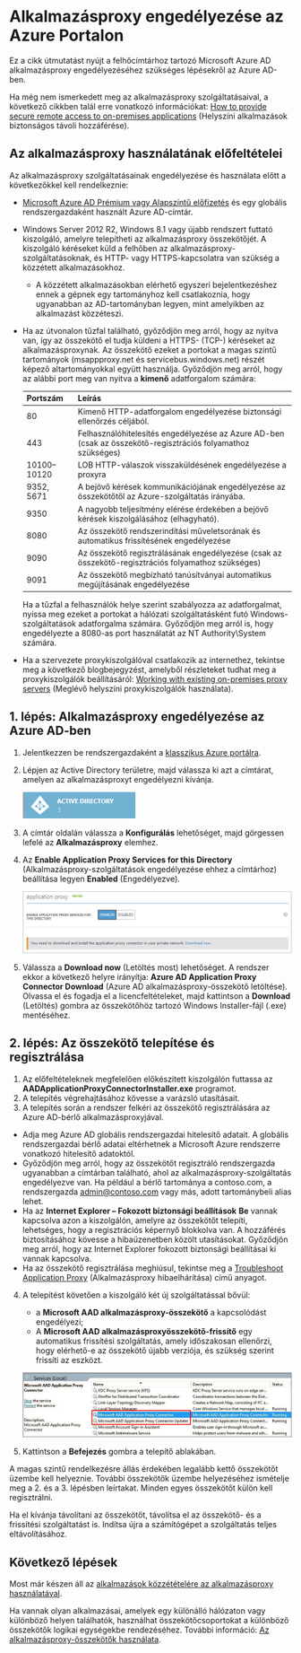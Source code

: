 <properties
    pageTitle="Az Azure AD-alkalmazásproxy engedélyezése | Microsoft Azure"
    description="A klasszikus Azure portálon kapcsolja be az alkalmazásproxyt, majd telepítse a fordított proxyhoz tartozó összekötőket."
    services="active-directory"
    documentationCenter=""
    authors="kgremban"
    manager="femila"
    editor=""/>

<tags
    ms.service="active-directory"
    ms.workload="identity"
    ms.tgt_pltfrm="na"
    ms.devlang="na"
    ms.topic="get-started-article"
    ms.date="07/19/2016"
    ms.author="kgremban"/>

# Alkalmazásproxy engedélyezése az Azure Portalon

Ez a cikk útmutatást nyújt a felhőcímtárhoz tartozó Microsoft Azure AD alkalmazásproxy engedélyezéséhez szükséges lépésekről az Azure AD-ben.

Ha még nem ismerkedett meg az alkalmazásproxy szolgáltatásaival, a következő cikkben talál erre vonatkozó információkat: [How to provide secure remote access to on-premises applications](active-directory-application-proxy-get-started.md) (Helyszíni alkalmazások biztonságos távoli hozzáférése).

## Az alkalmazásproxy használatának előfeltételei
Az alkalmazásproxy szolgáltatásainak engedélyezése és használata előtt a következőkkel kell rendelkeznie:

- [Microsoft Azure AD Prémium vagy Alapszintű előfizetés](active-directory-editions.md) és egy globális rendszergazdaként használt Azure AD-címtár.
- Windows Server 2012 R2, Windows 8.1 vagy újabb rendszert futtató kiszolgáló, amelyre telepítheti az alkalmazásproxy összekötőjét. A kiszolgáló kéréseket küld a felhőben az alkalmazásproxy-szolgáltatásoknak, és HTTP- vagy HTTPS-kapcsolatra van szükség a közzétett alkalmazásokhoz.

    - A közzétett alkalmazásokban elérhető egyszeri bejelentkezéshez ennek a gépnek egy tartományhoz kell csatlakoznia, hogy ugyanabban az AD-tartományban legyen, mint amelyikben az alkalmazást közzéteszi.

- Ha az útvonalon tűzfal található, győződjön meg arról, hogy az nyitva van, így az összekötő el tudja küldeni a HTTPS- (TCP-) kéréseket az alkalmazásproxynak. Az összekötő ezeket a portokat a magas szintű tartományok (msappproxy.net és servicebus.windows.net) részét képező altartományokkal együtt használja. Győződjön meg arról, hogy az alábbi port meg van nyitva a **kimenő** adatforgalom számára:

  	| Portszám | Leírás |
  	| --- | --- |
  	| 80 | Kimenő HTTP-adatforgalom engedélyezése biztonsági ellenőrzés céljából. |
  	| 443 | Felhasználóhitelesítés engedélyezése az Azure AD-ben (csak az összekötő-regisztrációs folyamathoz szükséges) |
  	| 10100–10120 | LOB HTTP-válaszok visszaküldésének engedélyezése a proxyra |
  	| 9352, 5671 | A bejövő kérések kommunikációjának engedélyezése az összekötőtől az Azure-szolgáltatás irányába. |
  	| 9350 | A nagyobb teljesítmény elérése érdekében a bejövő kérések kiszolgálásához (elhagyható). |
  	| 8080 | Az összekötő rendszerindítási műveletsorának és automatikus frissítésének engedélyezése |
  	| 9090 | Az összekötő regisztrálásának engedélyezése (csak az összekötő-regisztrációs folyamathoz szükséges) |
  	| 9091 | Az összekötő megbízható tanúsítványai automatikus megújításának engedélyezése |

    Ha a tűzfal a felhasználók helye szerint szabályozza az adatforgalmat, nyissa meg ezeket a portokat a hálózati szolgáltatásként futó Windows-szolgáltatások adatforgalma számára. Győződjön meg arról is, hogy engedélyezte a 8080-as port használatát az NT Authority\System számára.

- Ha a szervezete proxykiszolgálóval csatlakozik az internethez, tekintse meg a következő blogbejegyzést, amelyből részleteket tudhat meg a proxykiszolgálók beállításáról: [Working with existing on-premises proxy servers](https://blogs.technet.microsoft.com/applicationproxyblog/2016/03/07/working-with-existing-on-prem-proxy-servers-configuration-considerations-for-your-connectors/) (Meglévő helyszíni proxykiszolgálók használata).

## 1. lépés: Alkalmazásproxy engedélyezése az Azure AD-ben
1. Jelentkezzen be rendszergazdaként a [klasszikus Azure portálra](https://manage.windowsazure.com/).
2. Lépjen az Active Directory területre, majd válassza ki azt a címtárat, amelyen az alkalmazásproxyt engedélyezni kívánja.

    ![Active Directory – ikon](./media/active-directory-application-proxy-enable/ad_icon.png)

3. A címtár oldalán válassza a **Konfigurálás** lehetőséget, majd görgessen lefelé az **Alkalmazásproxy** elemhez.
4. Az **Enable Application Proxy Services for this Directory** (Alkalmazásproxy-szolgáltatások engedélyezése ehhez a címtárhoz) beállítása legyen **Enabled** (Engedélyezve).

    ![Alkalmazásproxy engedélyezése](./media/active-directory-application-proxy-enable/app_proxy_enable.png)

5. Válassza a **Download now** (Letöltés most) lehetőséget. A rendszer ekkor a következő helyre irányítja: **Azure AD Application Proxy Connector Download** (Azure AD alkalmazásproxy-összekötő letöltése). Olvassa el és fogadja el a licencfeltételeket, majd kattintson a **Download** (Letöltés) gombra az összekötőhöz tartozó Windows Installer-fájl (.exe) mentéséhez.

## 2. lépés: Az összekötő telepítése és regisztrálása
1. Az előfeltételeknek megfelelően előkészített kiszolgálón futtassa az **AADApplicationProxyConnectorInstaller.exe** programot.
2. A telepítés végrehajtásához kövesse a varázsló utasításait.
3. A telepítés során a rendszer felkéri az összekötő regisztrálására az Azure AD-bérlő alkalmazásproxyjával.

  - Adja meg Azure AD globális rendszergazdai hitelesítő adatait. A globális rendszergazdai bérlő adatai eltérhetnek a Microsoft Azure rendszerre vonatkozó hitelesítő adatoktól.
  - Győződjön meg arról, hogy az összekötőt regisztráló rendszergazda ugyanabban a címtárban található, ahol az alkalmazásproxy-szolgáltatás engedélyezve van. Ha például a bérlő tartománya a contoso.com, a rendszergazda admin@contoso.com vagy más, adott tartománybeli alias lehet.
  - Ha az **Internet Explorer – Fokozott biztonsági beállítások** **Be** vannak kapcsolva azon a kiszolgálón, amelyre az összekötőt telepíti, lehetséges, hogy a regisztrációs képernyő blokkolva van. A hozzáférés biztosításához kövesse a hibaüzenetben közölt utasításokat. Győződjön meg arról, hogy az Internet Explorer fokozott biztonsági beállításai ki vannak kapcsolva.
  - Ha az összekötő regisztrálása meghiúsul, tekintse meg a [Troubleshoot Application Proxy](active-directory-application-proxy-troubleshoot.md) (Alkalmazásproxy hibaelhárítása) című anyagot.  

4. A telepítést követően a kiszolgáló két új szolgáltatással bővül:

    - a **Microsoft AAD alkalmazásproxy-összekötő** a kapcsolódást engedélyezi;
    - A **Microsoft AAD alkalmazásproxyösszekötő-frissítő** egy automatikus frissítési szolgáltatás, amely időszakosan ellenőrzi, hogy elérhető-e az összekötő újabb verziója, és szükség szerint frissíti az eszközt.

    ![Az alkalmazásproxy összekötőjének szolgáltatásai – képernyőfelvétel](./media/active-directory-application-proxy-enable/app_proxy_services.png)

5. Kattintson a **Befejezés** gombra a telepítő ablakában.

A magas szintű rendelkezésre állás érdekében legalább kettő összekötőt üzembe kell helyeznie. További összekötők üzembe helyezéséhez ismételje meg a 2. és a 3. lépésben leírtakat. Minden egyes összekötőt külön kell regisztrálni.

Ha el kívánja távolítani az összekötőt, távolítsa el az összekötő- és a frissítési szolgáltatást is. Indítsa újra a számítógépet a szolgáltatás teljes eltávolításához.


## Következő lépések

Most már készen áll az [alkalmazások közzétételére az alkalmazásproxy használatával](active-directory-application-proxy-publish.md).

Ha vannak olyan alkalmazásai, amelyek egy különálló hálózaton vagy különböző helyen találhatók, használhat összekötőcsoportokat a különböző összekötők logikai egységekbe rendezéséhez. További információ: [Az alkalmazásproxy-összekötők használata](active-directory-application-proxy-connectors.md).



<!--HONumber=sep16_HO1-->


